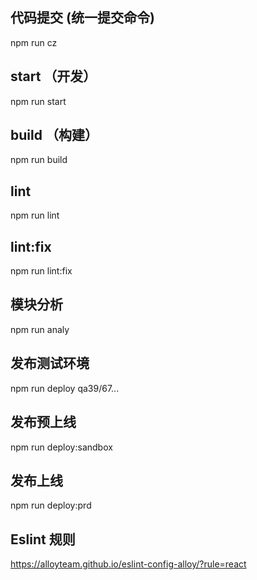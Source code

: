 
## 代码提交 (统一提交命令)

npm run cz

## start （开发）

npm run start

## build （构建）

npm run build

## lint

npm run lint

## lint:fix

npm run lint:fix

## 模块分析

npm run analy

## 发布测试环境

npm run deploy qa39/67...


## 发布预上线

npm run deploy:sandbox


## 发布上线

npm run deploy:prd

## Eslint 规则

https://alloyteam.github.io/eslint-config-alloy/?rule=react
